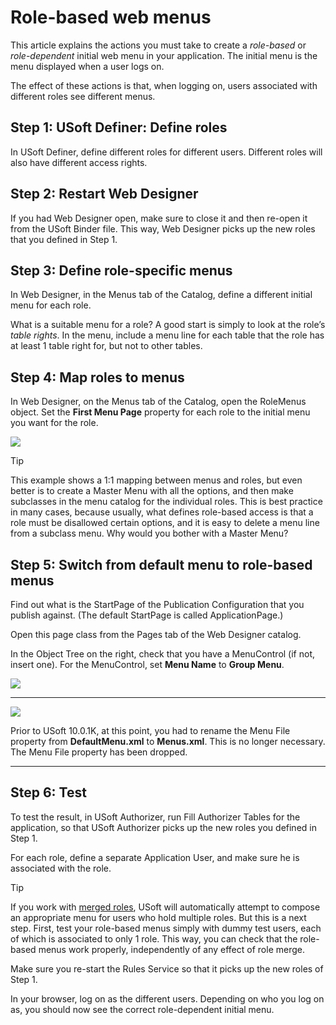 # Role-based web menus

This article explains the actions you must take to create a *role-based* or *role-dependent* initial web menu in your application. The initial menu is the menu displayed when a user logs on.

The effect of these actions is that, when logging on, users associated with different roles see different menus.

## Step 1: USoft Definer: Define roles

In USoft Definer, define different roles for different users. Different roles will also have different access rights.

## Step 2: Restart Web Designer

If you had Web Designer open, make sure to close it and then re-open it from the USoft Binder file. This way, Web Designer picks up the new roles that you defined in Step 1.

## Step 3: Define role-specific menus

In Web Designer, in the Menus tab of the Catalog, define a different initial menu for each role.

What is a suitable menu for a role? A good start is simply to look at the role’s *table rights*. In the menu, include a menu line for each table that the role has at least 1 table right for, but not to other tables.

## Step 4: Map roles to menus

In Web Designer, on the Menus tab of the Catalog, open the RoleMenus object. Set the **First Menu Page** property for each role to the initial menu you want for the role.

![](/api/Web%20and%20app%20UIs/Web%20menus/assets/9c6742ff-c4da-49ba-bf8e-f8a796042fba.png)

> [!TIP]
> This example shows a 1:1 mapping between menus and roles, but even better is to create a Master Menu with all the options, and then make subclasses in the menu catalog for the individual roles. This is best practice in many cases, because usually, what defines role-based access is that a role must be disallowed certain options, and it is easy to delete a menu line from a subclass menu. Why would you bother with a Master Menu?

## Step 5: Switch from default menu to role-based menus

Find out what is the StartPage of the Publication Configuration that you publish against. (The default StartPage is called ApplicationPage.)

Open this page class from the Pages tab of the Web Designer catalog.

In the Object Tree on the right, check that you have a MenuControl (if not, insert one). For the MenuControl, set **Menu Name** to **Group Menu**.

![](/api/Web%20and%20app%20UIs/Web%20menus/assets/20a7263b-9f7d-4ab3-b798-73f533fa97d5.png)

----

![](/api/Web%20and%20app%20UIs/Web%20menus/assets/422f3c41-8f2c-4f1c-9eb8-22ba267c07ce.png)



Prior to USoft 10.0.1K, at this point, you had to rename the Menu File property from **DefaultMenu.xml** to **Menus.xml**. This is no longer necessary. The Menu File property has been dropped.

----

## Step 6: Test

To test the result, in USoft Authorizer, run Fill Authorizer Tables for the application, so that USoft Authorizer picks up the new roles you defined in Step 1.

For each role, define a separate Application User, and make sure he is associated with the role.

> [!TIP]
> If you work with [merged roles](/docs/Authorisation%20and%20access/Introducing%20USoft%20authorisation/Merged%20roles.md), USoft will automatically attempt to compose an appropriate menu for users who hold multiple roles. But this is a next step. First, test your role-based menus simply with dummy test users, each of which is associated to only 1 role. This way, you can check that the role-based menus work properly, independently of any effect of role merge.

Make sure you re-start the Rules Service so that it picks up the new roles of Step 1.

In your browser, log on as the different users. Depending on who you log on as, you should now see the correct role-dependent initial menu.